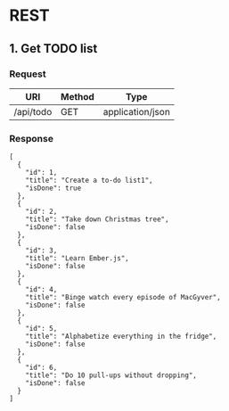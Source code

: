 # REST
## 1. Get TODO list

### Request

URI               | Method      | Type
----              | ----        | -----
/api/todo | GET 		  | application/json

### Response

    [
      {
        "id": 1,
        "title": "Create a to-do list1",
        "isDone": true
      },
      {
        "id": 2,
        "title": "Take down Christmas tree",
        "isDone": false
      },
      {
        "id": 3,
        "title": "Learn Ember.js",
        "isDone": false
      },
      {
        "id": 4,
        "title": "Binge watch every episode of MacGyver",
        "isDone": false
      },
      {
        "id": 5,
        "title": "Alphabetize everything in the fridge",
        "isDone": false
      },
      {
        "id": 6,
        "title": "Do 10 pull-ups without dropping",
        "isDone": false
      }
    ]

